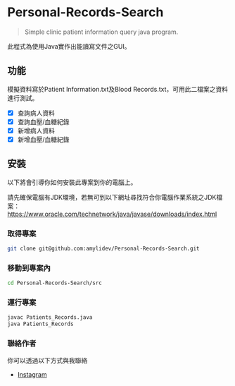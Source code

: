 # Personal-Records-Search
> Simple clinic patient information query java program.

此程式為使用Java實作出能讀寫文件之GUI。

## 功能

模擬資料寫於Patient Information.txt及Blood Records.txt，可用此二檔案之資料進行測試。

- [x] 查詢病人資料
- [x] 查詢血壓/血糖紀錄
- [x] 新增病人資料
- [x] 新增血壓/血糖紀錄

## 安裝

以下將會引導你如何安裝此專案到你的電腦上。

請先確保電腦有JDK環境，若無可到以下網址尋找符合你電腦作業系統之JDK檔案：
https://www.oracle.com/technetwork/java/javase/downloads/index.html

### 取得專案

```bash
git clone git@github.com:amylidev/Personal-Records-Search.git
```

### 移動到專案內

```bash
cd Personal-Records-Search/src
```

### 運行專案

```bash
javac Patients_Records.java
java Patients_Records
```

### 聯絡作者

你可以透過以下方式與我聯絡

- [Instagram](https://www.instagram.com/liyc019/)
